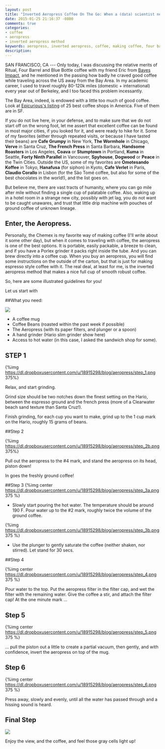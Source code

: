 ```yaml
---
layout: post
title: "Inverted Aeropress Coffee On The Go: When a (data) scientist needs to think on the road"
date: 2015-01-25 21:16:37 -0800
comments: true
categories: 
- coffee
- aeropress
- inverted aeropress method
keywords: aeropress, inverted aeropress, coffee, making coffee, four barrel 
description: 
---
```

SAN FRANCISCO, CA --- Only today, I was discussing the relative merits of Ritual, Four Barrel and Blue Bottle coffee with my friend Eric from [Bayes Impact](www.bayesimpact.org), and he mentioned in the passing how badly he craved good coffee while traveling across the US away from the Bay Area. In my academic career, I used to travel roughly 80-120k miles (domestic + international) every year out of Berkeley, and I too faced this problem incessantly.  
<!--more-->

The Bay Area, indeed, is endowed with a little too much of good coffee. Look at [Epicurious's listing](http://www.epicurious.com/articlesguides/diningtravel/culinarytravel/best-coffee-shops-in-america) of 25 best coffee shops in America.  Five of them are in SF. 

If you do not live here, in your defense, and  to make sure that we do not start off on the wrong foot, let me assert that excellent coffee can be found in most major cities, if you looked for it, and were ready to hike for it. Some of my favorites (either through repeated visits, or because I have tasted their beans) are __Cafe Grumpy__  in New York,  __The Wormhole__ in Chicago, __Verve__ in Santa Cruz, __The French Press__  in Santa Barbara, __Handsome Roasters__ in Los Angeles, __Coava__ or __Stumptown__ in Portland, __Kuma__ in Seattle,   __Forty Ninth Parallel__ in Vancouver,  __Spyhouse__, __Dogwood__ or __Peace__ in the Twin Cities.  Outside the US, some of my favorites are __Omotesando Koffee__ in Tokyo, __Hanafusa__ (for siphon) in Kyoto, __Cafe Verlet__ in Paris, __Claudio Corallo__ in Lisbon (for the São Tomé coffee, but also for some of  the best chocolates in the world!), and the list goes on. 

But believe me, there are vast tracts of humanity, where you can go mile after mile without finding a single cup of palatable coffee. Also, waking up in a hotel room in a strange new city, possibly with jet lag, you do not want to be caught unawares, and trust that little drip machine with pouches of ground coffee of unknown lineage. 

## Enter, the Aeropress. 

Personally, the Chemex is my favorite way of making coffee (I'll write about it some other day), but when it comes to traveling with coffee, the aeropress is one of the best options.  It is portable, easily packable, a breeze to clean, and if you have a Porlex grinder it packs right inside the tube. And you can brew directly into a coffee cup. When you buy an aeropress, you will find some instructions on the outside of the carton, but that is just for making espresso style coffee with it. The real deal, at least for me, is  the inverted aeropress method that makes a nice full cup of smooth robust coffee. 

So, here are some illustrated guidelines for you! 

Let us start with 

##What you need:

![](https://dl.dropboxusercontent.com/u/18915298/blog/aeropress/what_you_need.png)

 
 * A coffee mug 
 * Coffee Beans (roasted within the past week if possible)
 * The Aeropress (with its paper filters, and plunger or a spoon)
 * A hand grinder (Hario slim grinder show here)
 * Access to hot water (in this case, I asked the sandwich shop for some).


## STEP 1 

 {%img https://dl.dropboxusercontent.com/u/18915298/blog/aeropress/step_1.png 375%}

Relax, and start grinding. 

Grind size should be two notches down the finest setting on the Hario, between the espresso ground and the french press (more of a  Clearwater beach sand texture than Santa Cruz!). 

Finish grinding, for each cup you want tomake, grind up to the 1 cup mark on theHario, roughly 15 grams of beans.

##Step 2 

 {%img https://dl.dropboxusercontent.com/u/18915298/blog/aeropress/step_2b.png 375%}
 	
Pull out theaeropress to the #4 mark, and stand theaeropress on its head, piston down!In goes the freshly ground coffee! 

##Step 3
 {%img center https://dl.dropboxusercontent.com/u/18915298/blog/aeropress/step_3a.png 375 %}
  
* Slowly start pouring the hot water. The temperature should be around 190 F.Pour water up to the #2 mark, roughly twice the volume of the ground coffee.

{%img https://dl.dropboxusercontent.com/u/18915298/blog/aeropress/step_3b.png 375 %}

* Use the plunger to gentlysaturate the coffee (neithershaken, nor stirred). Letstand for 30 secs.


##Step 4 

{%img center https://dl.dropboxusercontent.com/u/18915298/blog/aeropress/step_4.png 375 %} 

Pour water to the top. Put theaeropress filter in the filtercap, and wet the filter withthe remaining water.Give the coffee a stir, andattach the filter cap!At the one minute mark …
## Step 5 

{%img center https://dl.dropboxusercontent.com/u/18915298/blog/aeropress/step_5.png 375 %} 

… pull the piston out a littleto create a partial vacuum,then gently, and withconfidence, invert theaeropress on top of the mug.


## Step 6 

{%img center https://dl.dropboxusercontent.com/u/18915298/blog/aeropress/step_6.png 375 %} 


Press away, slowly andevenly, until all the waterhas passed through and ahissing sound is heard. 

## Final Step 

![](https://dl.dropboxusercontent.com/u/18915298/blog/aeropress/the_view.png)

Enjoy the view, and the coffee, and feel those gray cells light up!